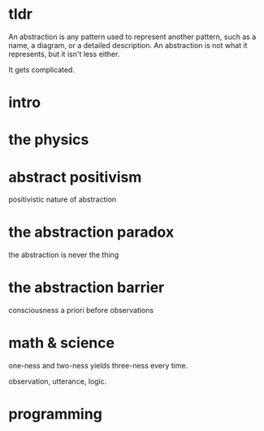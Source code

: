 # tldr

An abstraction is any pattern used to represent another pattern, such as a name, a diagram, or a detailed description. An abstraction is not what it represents, but it isn't less either. 

It gets complicated.


# intro


# the physics

# abstract positivism

positivistic nature of abstraction

# the abstraction paradox

the abstraction is never the thing

# the abstraction barrier

consciousness
a priori
before observations

# math & science

one-ness and two-ness yields three-ness every time.

observation, utterance, logic.

# programming


